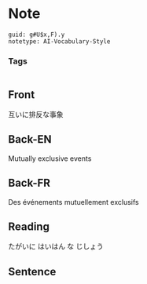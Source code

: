 # Note
```
guid: g#U$x,F).y
notetype: AI-Vocabulary-Style
```

### Tags
```
```

## Front
互いに排反な事象

## Back-EN
Mutually exclusive events

## Back-FR
Des événements mutuellement exclusifs

## Reading
たがいに  はいはん な  じしょう

## Sentence

